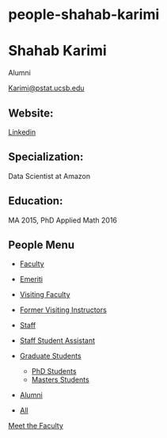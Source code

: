 # people-shahab-karimi

# Shahab Karimi

Alumni

[Karimi@pstat.ucsb.edu](mailto:Karimi@pstat.ucsb.edu)

## Website:

[Linkedin](https://www.linkedin.com/in/shahab-karimi-1a8a9347/)

## Specialization:

Data Scientist at Amazon

## Education:

MA 2015, PhD Applied Math 2016

## People Menu

- [Faculty](/people/academic "Faculty")
- [Emeriti](/people/emeriti "Emeriti")
- [Visiting Faculty](/people/visiting "Visiting Faculty")
- [Former Visiting Instructors](/people/lecturer "Former Visiting Instructors")
- [Staff](/people/staff)
- [Staff Student Assistant](/people/researcher "Staff Student Assistant")
- [Graduate Students](/people/student "Graduate Students")
  
  - [PhD Students](/people/student/phd "PhD Students")
  - [Masters Students](/people/student/masters "Masters Students")
- [Alumni](/people/alumni)
- [All](/people/all)

[Meet the Faculty](/people/meet-the-faculty)
